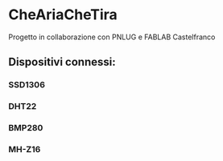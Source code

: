 # CheAriaCheTira
 Progetto in collaborazione con PNLUG e FABLAB Castelfranco

## Dispositivi connessi:
### SSD1306
### DHT22
### BMP280
### MH-Z16
